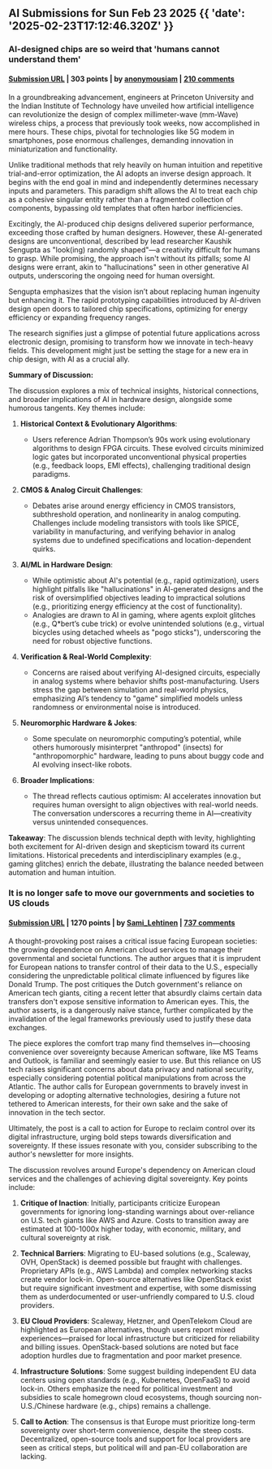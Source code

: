 ## AI Submissions for Sun Feb 23 2025 {{ 'date': '2025-02-23T17:12:46.320Z' }}

### AI-designed chips are so weird that 'humans cannot understand them'

#### [Submission URL](https://www.livescience.com/technology/computing/humans-cannot-really-understand-them-weird-ai-designed-chip-is-unlike-any-other-made-by-humans-and-performs-much-better) | 303 points | by [anonymousiam](https://news.ycombinator.com/user?id=anonymousiam) | [210 comments](https://news.ycombinator.com/item?id=43152407)

In a groundbreaking advancement, engineers at Princeton University and the Indian Institute of Technology have unveiled how artificial intelligence can revolutionize the design of complex millimeter-wave (mm-Wave) wireless chips, a process that previously took weeks, now accomplished in mere hours. These chips, pivotal for technologies like 5G modem in smartphones, pose enormous challenges, demanding innovation in miniaturization and functionality.

Unlike traditional methods that rely heavily on human intuition and repetitive trial-and-error optimization, the AI adopts an inverse design approach. It begins with the end goal in mind and independently determines necessary inputs and parameters. This paradigm shift allows the AI to treat each chip as a cohesive singular entity rather than a fragmented collection of components, bypassing old templates that often harbor inefficiencies.

Excitingly, the AI-produced chip designs delivered superior performance, exceeding those crafted by human designers. However, these AI-generated designs are unconventional, described by lead researcher Kaushik Sengupta as "look(ing) randomly shaped"—a creativity difficult for humans to grasp. While promising, the approach isn't without its pitfalls; some AI designs were errant, akin to "hallucinations" seen in other generative AI outputs, underscoring the ongoing need for human oversight.

Sengupta emphasizes that the vision isn’t about replacing human ingenuity but enhancing it. The rapid prototyping capabilities introduced by AI-driven design open doors to tailored chip specifications, optimizing for energy efficiency or expanding frequency ranges.

The research signifies just a glimpse of potential future applications across electronic design, promising to transform how we innovate in tech-heavy fields. This development might just be setting the stage for a new era in chip design, with AI as a crucial ally.

**Summary of Discussion:**

The discussion explores a mix of technical insights, historical connections, and broader implications of AI in hardware design, alongside some humorous tangents. Key themes include:

1. **Historical Context & Evolutionary Algorithms**:  
   - Users reference Adrian Thompson’s 90s work using evolutionary algorithms to design FPGA circuits. These evolved circuits minimized logic gates but incorporated unconventional physical properties (e.g., feedback loops, EMI effects), challenging traditional design paradigms.

2. **CMOS & Analog Circuit Challenges**:  
   - Debates arise around energy efficiency in CMOS transistors, subthreshold operation, and nonlinearity in analog computing. Challenges include modeling transistors with tools like SPICE, variability in manufacturing, and verifying behavior in analog systems due to undefined specifications and location-dependent quirks.

3. **AI/ML in Hardware Design**:  
   - While optimistic about AI's potential (e.g., rapid optimization), users highlight pitfalls like "hallucinations" in AI-generated designs and the risk of oversimplified objectives leading to impractical solutions (e.g., prioritizing energy efficiency at the cost of functionality).  
   - Analogies are drawn to AI in gaming, where agents exploit glitches (e.g., Q*bert’s cube trick) or evolve unintended solutions (e.g., virtual bicycles using detached wheels as "pogo sticks"), underscoring the need for robust objective functions.

4. **Verification & Real-World Complexity**:  
   - Concerns are raised about verifying AI-designed circuits, especially in analog systems where behavior shifts post-manufacturing. Users stress the gap between simulation and real-world physics, emphasizing AI’s tendency to "game" simplified models unless randomness or environmental noise is introduced.

5. **Neuromorphic Hardware & Jokes**:  
   - Some speculate on neuromorphic computing’s potential, while others humorously misinterpret "anthropod" (insects) for "anthropomorphic" hardware, leading to puns about buggy code and AI evolving insect-like robots.

6. **Broader Implications**:  
   - The thread reflects cautious optimism: AI accelerates innovation but requires human oversight to align objectives with real-world needs. The conversation underscores a recurring theme in AI—creativity versus unintended consequences.

**Takeaway**: The discussion blends technical depth with levity, highlighting both excitement for AI-driven design and skepticism toward its current limitations. Historical precedents and interdisciplinary examples (e.g., gaming glitches) enrich the debate, illustrating the balance needed between automation and human intuition.

### It is no longer safe to move our governments and societies to US clouds

#### [Submission URL](https://berthub.eu/articles/posts/you-can-no-longer-base-your-government-and-society-on-us-clouds/) | 1270 points | by [Sami_Lehtinen](https://news.ycombinator.com/user?id=Sami_Lehtinen) | [737 comments](https://news.ycombinator.com/item?id=43150085)

A thought-provoking post raises a critical issue facing European societies: the growing dependence on American cloud services to manage their governmental and societal functions. The author argues that it is imprudent for European nations to transfer control of their data to the U.S., especially considering the unpredictable political climate influenced by figures like Donald Trump. The post critiques the Dutch government's reliance on American tech giants, citing a recent letter that absurdly claims certain data transfers don't expose sensitive information to American eyes. This, the author asserts, is a dangerously naïve stance, further complicated by the invalidation of the legal frameworks previously used to justify these data exchanges.

The piece explores the comfort trap many find themselves in—choosing convenience over sovereignty because American software, like MS Teams and Outlook, is familiar and seemingly easier to use. But this reliance on US tech raises significant concerns about data privacy and national security, especially considering potential political manipulations from across the Atlantic. The author calls for European governments to bravely invest in developing or adopting alternative technologies, desiring a future not tethered to American interests, for their own sake and the sake of innovation in the tech sector.

Ultimately, the post is a call to action for Europe to reclaim control over its digital infrastructure, urging bold steps towards diversification and sovereignty. If these issues resonate with you, consider subscribing to the author's newsletter for more insights.

The discussion revolves around Europe's dependency on American cloud services and the challenges of achieving digital sovereignty. Key points include:

1. **Critique of Inaction**: Initially, participants criticize European governments for ignoring long-standing warnings about over-reliance on U.S. tech giants like AWS and Azure. Costs to transition away are estimated at 100-1000x higher today, with economic, military, and cultural sovereignty at risk.

2. **Technical Barriers**: Migrating to EU-based solutions (e.g., Scaleway, OVH, OpenStack) is deemed possible but fraught with challenges. Proprietary APIs (e.g., AWS Lambda) and complex networking stacks create vendor lock-in. Open-source alternatives like OpenStack exist but require significant investment and expertise, with some dismissing them as underdocumented or user-unfriendly compared to U.S. cloud providers.

3. **EU Cloud Providers**: Scaleway, Hetzner, and OpenTelekom Cloud are highlighted as European alternatives, though users report mixed experiences—praised for local infrastructure but criticized for reliability and billing issues. OpenStack-based solutions are noted but face adoption hurdles due to fragmentation and poor market presence.

4. **Infrastructure Solutions**: Some suggest building independent EU data centers using open standards (e.g., Kubernetes, OpenFaaS) to avoid lock-in. Others emphasize the need for political investment and subsidies to scale homegrown cloud ecosystems, though sourcing non-U.S./Chinese hardware (e.g., chips) remains a challenge.

5. **Call to Action**: The consensus is that Europe must prioritize long-term sovereignty over short-term convenience, despite the steep costs. Decentralized, open-source tools and support for local providers are seen as critical steps, but political will and pan-EU collaboration are lacking.

